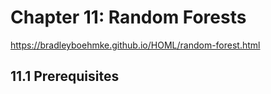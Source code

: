 # Chapter 11: Random Forests

https://bradleyboehmke.github.io/HOML/random-forest.html

## 11.1 Prerequisites
